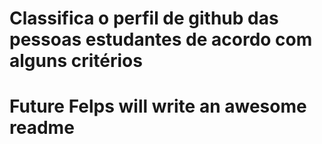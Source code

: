# Classifica o perfil de github das pessoas estudantes de acordo com alguns critérios

# Future Felps will write an awesome readme
